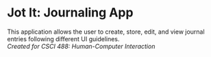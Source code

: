 # Jot It: Journaling App
This application allows the user to create, store, edit, and view journal entries following different UI guidelines.<br />
*Created for CSCI 488: Human-Computer Interaction*
